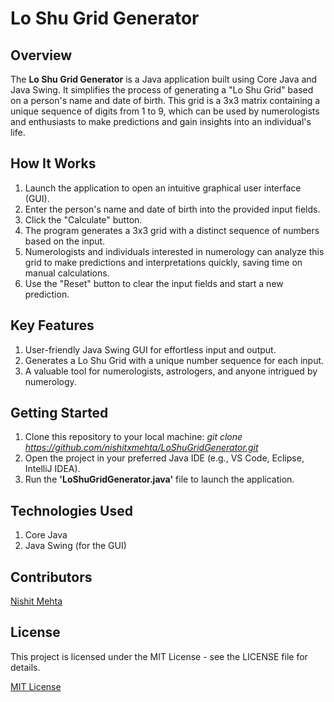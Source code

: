 # Lo Shu Grid Generator
 
## Overview

The <b>Lo Shu Grid Generator</b> is a Java application built using Core Java and Java Swing. It simplifies the process of generating a "Lo Shu Grid" based on a person's name and date of birth. This grid is a 3x3 matrix containing a unique sequence of digits from 1 to 9, which can be used by numerologists and enthusiasts to make predictions and gain insights into an individual's life.

## How It Works

1.	Launch the application to open an intuitive graphical user interface (GUI).
2.	Enter the person's name and date of birth into the provided input fields.
3.	Click the "Calculate" button.
4.	The program generates a 3x3 grid with a distinct sequence of numbers based on the input.
5.	Numerologists and individuals interested in numerology can analyze this grid to make predictions and interpretations quickly, saving time on manual calculations.
6.	Use the "Reset" button to clear the input fields and start a new prediction.

## Key Features

1.  User-friendly Java Swing GUI for effortless input and output.
2.  Generates a Lo Shu Grid with a unique number sequence for each input.
3.  A valuable tool for numerologists, astrologers, and anyone intrigued by numerology.

## Getting Started

1.	Clone this repository to your local machine: <i>git clone https://github.com/nishitxmehta/LoShuGridGenerator.git</i>  
2.	Open the project in your preferred Java IDE (e.g., VS Code, Eclipse, IntelliJ IDEA).
3.	Run the <b>'LoShuGridGenerator.java'</b> file to launch the application.

## Technologies Used

1.  Core Java
2.  Java Swing (for the GUI)

## Contributors

[Nishit Mehta](https://www.linkedin.com/in/nishit-mehta-41b85815b/)

## License

This project is licensed under the MIT License - see the LICENSE file for details.

[MIT License](LICENSE)